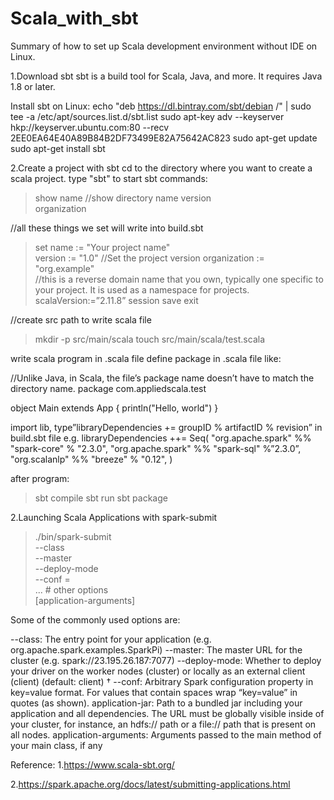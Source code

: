 # Scala_with_sbt
Summary of how to set up Scala development  environment  without IDE on Linux.

1.Download sbt
sbt is a build tool for Scala, Java, and more. It requires Java 1.8 or later.

Install sbt on Linux:
echo "deb https://dl.bintray.com/sbt/debian /" | sudo tee -a /etc/apt/sources.list.d/sbt.list
sudo apt-key adv --keyserver hkp://keyserver.ubuntu.com:80 --recv 2EE0EA64E40A89B84B2DF73499E82A75642AC823
sudo apt-get update
sudo apt-get install sbt

2.Create a project with sbt
cd to the directory where you want to create a scala project.
type "sbt" to start sbt
commands:
>show name		//show directory name
version		
organization	

//all these things we set will write into build.sbt
>set name := "Your project name"	
         version := "1.0"			//Set the project version
         organization := "org.example"	
//this is a reverse domain name that you own, typically one specific to your project. It is used as a namespace for projects.
         scalaVersion:=”2.11.8”
>session save
>exit

//create src path to write scala file 
>mkdir -p src/main/scala
>touch src/main/scala/test.scala

write scala program in .scala file
define package in .scala file like:

//Unlike Java, in Scala, the file’s package name doesn’t have to match the directory name.
package com.appliedscala.test

object Main extends App {
    println("Hello, world")
}

import lib, type”libraryDependencies += groupID % artifactID % revision” in build.sbt file
e.g.
libraryDependencies ++= Seq(
"org.apache.spark" %% "spark-core" % "2.3.0", 
"org.apache.spark" %% "spark-sql" %”2.3.0”,
"org.scalanlp" %% "breeze" % "0.12",
)

after program:
>sbt compile
>sbt run
>sbt package

2.Launching Scala Applications with spark-submit
>./bin/spark-submit \
--class <main-class> \
--master <master-url> \
--deploy-mode <deploy-mode> \
--conf <key>=<value> \
... # other options
<application-jar> \
[application-arguments]

Some of the commonly used options are:

--class: The entry point for your application (e.g. org.apache.spark.examples.SparkPi)
--master: The master URL for the cluster (e.g. spark://23.195.26.187:7077)
--deploy-mode: Whether to deploy your driver on the worker nodes (cluster) or locally as an external client (client) (default: client) †
--conf: Arbitrary Spark configuration property in key=value format. For values that contain spaces wrap “key=value” in quotes (as shown).
application-jar: Path to a bundled jar including your application and all dependencies. The URL must be globally visible inside of your cluster, for instance, an hdfs:// path or a file:// path that is present on all nodes.
application-arguments: Arguments passed to the main method of your main class, if any

Reference:
1.https://www.scala-sbt.org/

2.https://spark.apache.org/docs/latest/submitting-applications.html
